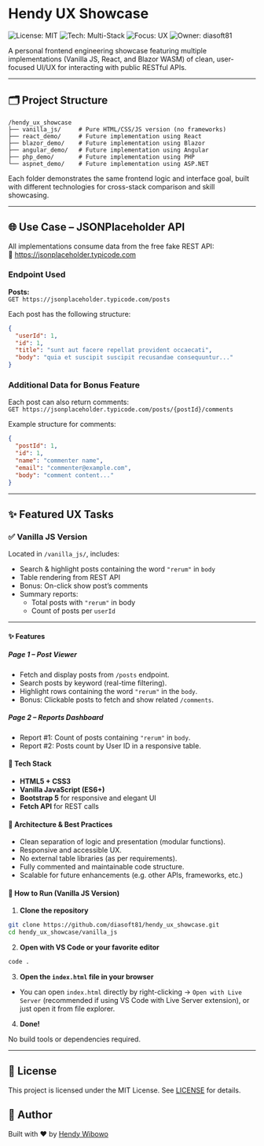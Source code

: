 # Hendy UX Showcase

![License: MIT](https://img.shields.io/badge/License-MIT-green.svg)
![Tech: Multi-Stack](https://img.shields.io/badge/Tech-Vanilla%20JS%20%7C%20React%20%7C%20Blazor%20%7C%20Angular%20%7C%20PHP%20%7C%20ASPNET-blueviolet.svg)
![Focus: UX](https://img.shields.io/badge/Focus-User%20Experience-orange.svg)
![Owner: diasoft81](https://img.shields.io/badge/GitHub-diasoft81-lightgrey.svg)

A personal frontend engineering showcase featuring multiple implementations (Vanilla JS, React, and Blazor WASM) of clean, user-focused UI/UX for interacting with public RESTful APIs.

---

## 🗂 Project Structure

```
/hendy_ux_showcase
├── vanilla_js/     # Pure HTML/CSS/JS version (no frameworks)
├── react_demo/     # Future implementation using React
├── blazor_demo/    # Future implementation using Blazor
├── angular_demo/   # Future implementation using Angular
├── php_demo/       # Future implementation using PHP
└── aspnet_demo/    # Future implementation using ASP.NET
```

Each folder demonstrates the same frontend logic and interface goal, built with different technologies for cross-stack comparison and skill showcasing.

---

## 🌐 Use Case – JSONPlaceholder API

All implementations consume data from the free fake REST API:  
📎 https://jsonplaceholder.typicode.com

### Endpoint Used

**Posts:**  
`GET https://jsonplaceholder.typicode.com/posts`

Each post has the following structure:

```json
{
  "userId": 1,
  "id": 1,
  "title": "sunt aut facere repellat provident occaecati",
  "body": "quia et suscipit suscipit recusandae consequuntur..."
}
```

### Additional Data for Bonus Feature

Each post can also return comments:  
`GET https://jsonplaceholder.typicode.com/posts/{postId}/comments`

Example structure for comments:

```json
{
  "postId": 1,
  "id": 1,
  "name": "commenter name",
  "email": "commenter@example.com",
  "body": "comment content..."
}
```

---

## ✨ Featured UX Tasks

### ✅ Vanilla JS Version
Located in `/vanilla_js/`, includes:
- Search & highlight posts containing the word `"rerum"` in `body`
- Table rendering from REST API
- Bonus: On-click show post’s comments
- Summary reports:
  - Total posts with `"rerum"` in body
  - Count of posts per `userId`

---
#### ✨ Features

##### Page 1 – Post Viewer
- Fetch and display posts from `/posts` endpoint.
- Search posts by keyword (real-time filtering).
- Highlight rows containing the word `"rerum"` in the `body`.
- Bonus: Clickable posts to fetch and show related `/comments`.

##### Page 2 – Reports Dashboard
- Report #1: Count of posts containing `"rerum"` in `body`.
- Report #2: Posts count by User ID in a responsive table.

#### 🎨 Tech Stack

- **HTML5 + CSS3**
- **Vanilla JavaScript (ES6+)**
- **Bootstrap 5** for responsive and elegant UI
- **Fetch API** for REST calls

#### 🧠 Architecture & Best Practices

- Clean separation of logic and presentation (modular functions).
- Responsive and accessible UX.
- No external table libraries (as per requirements).
- Fully commented and maintainable code structure.
- Scalable for future enhancements (e.g. other APIs, frameworks, etc.)

#### 🧪 How to Run (Vanilla JS Version)

1. **Clone the repository**

```bash
git clone https://github.com/diasoft81/hendy_ux_showcase.git
cd hendy_ux_showcase/vanilla_js
```

2. **Open with VS Code or your favorite editor**

```bash
code .
```

3. **Open the `index.html` file in your browser**

- You can open `index.html` directly by right-clicking → `Open with Live Server` (recommended if using VS Code with Live Server extension), or just open it from file explorer.

4. **Done!**

No build tools or dependencies required.

---

## 📜 License

This project is licensed under the MIT License. See [LICENSE](LICENSE) for details.

## 🙌 Author

Built with ❤️ by [Hendy Wibowo](https://github.com/diasoft81)
